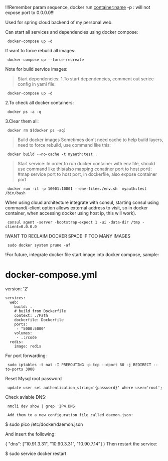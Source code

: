 !!!Remember param sequence, docker run <container:name> -p <port>:<port> will not expose port to 0.0.0.0!!!
    
Used for spring cloud backend of my personal web.

Can start all services and dependencies using docker compose:
    
     docker-compose up -d
    
If want to force rebuild all images:
   
     docker-compose up --force-recreate  
     
Note for build service images:

> Start dependencies:
1.To start dependencies, comment out serice config in yaml file:

     docker-compose up -d

2.To check all docker containers:
   
     docker ps -a -q

3.Clear them all:
   
     docker rm $(docker ps -aq)

> Build docker images
  Sometimes don't need cache to help build layers, need to force rebuild, use command like this:
   
     docker build --no-cache -t myauth:test .
    
> Start service:
In order to run docker container with env file, should use command like this(also mapping conatiner port to host port):
#map service port to host port, in dockerfile, also expose container port

     docker run -it -p 10001:10001 --env-file=./env.sh  myauth:test /bin/bash
   
When using cloud architecture integrate with consul, starting consul using command(-client option allows external address to visit, so in docker container, when accessing docker using host ip, this will work).
  
     consul agent -server -bootstrap-expect 1 -ui -data-dir /tmp -client=0.0.0.0

!WANT TO RECLAIM DOCKER SPACE IF TOO MANY IMAGES
    
     sudo docker system prune -af

!For future, integrate docker file start image into docker compose, sample:

# docker-compose.yml
version: '2'

    services:
      web:
        build: .
        # build from Dockerfile
        context: ./Path
        dockerfile: Dockerfile
        ports:
         - "5000:5000"
        volumes:
         - .:/code
      redis:
        image: redis
  
  
 For port forwarding:
 
     sudo iptables -t nat -I PREROUTING -p tcp --dport 80 -j REDIRECT --to-ports 3000
     
 Reset Mysql root password
     
     update user set authentication_string='{password}' where user='root';
     
 Check aviable DNS:
     
     nmcli dev show | grep 'IP4.DNS'
     
     Add them to a new configuration file called daemon.json:

$ sudo pico /etc/docker/daemon.json

And insert the following:

{
    "dns": ["10.91.3.31", "10.90.3.31", "10.90.7.14"]
}
Then restart the service:

$ sudo service docker restart
